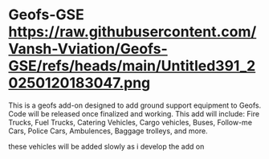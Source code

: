 # Geofs-GSE https://raw.githubusercontent.com/Vansh-Vviation/Geofs-GSE/refs/heads/main/Untitled391_20250120183047.png
This is a geofs add-on designed to add ground support equipment to Geofs. Code will be released once finalized and working. 
This add will include:
Fire Trucks,
Fuel Trucks,
Catering Vehicles,
Cargo vehicles,
Buses,
Follow-me Cars,
Police Cars,
Ambulences,
Baggage trolleys,
and more.

these vehicles will be added slowly as i develop the add on

